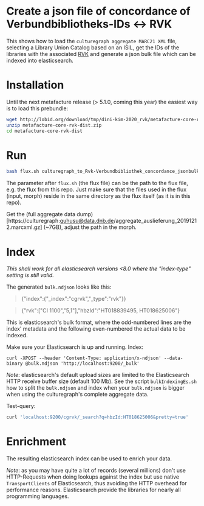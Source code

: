Create a json file of concordance of Verbundbibliotheks-IDs <-> RVK
====================
This shows how to load the `culturegraph aggregate MARC21 XML` file,
selecting a Library Union Catalog based on an ISIL, get the IDs of the
libraries with the associated [RVK](https://de.wikipedia.org/wiki/Regensburger_Verbundklassifikation) and generate a json bulk file which can be indexed into elasticsearch.

# Installation
Until the next metafacture release (> 5.1.0, coming this year) the easiest way is to
load this prebundle:
```bash
wget http://lobid.org/download/tmp/dini-kim-2020_rvk/metafacture-core-rvk-dist.zip
unzip metafacture-core-rvk-dist.zip
cd metafacture-core-rvk-dist
```
# Run
```bash
bash flux.sh culturegraph_to_Rvk-Verbundbibliothek_concordance_jsonbulk.flux
```
The parameter after `flux.sh` (the flux file) can be the path to the flux file, e.g. the
flux from this repo. Just make sure that the files used in the flux (input, morph)
reside in the same directory as the flux itself (as it is in this repo).

Get the (full aggregate data dump)[https://culturegraph:guhusu@data.dnb.de/aggregate_auslieferung_20191212.marcxml.gz] (~7GB), adjust the path in the morph.

# Index
_This shall work for all elasticsearch versions <8.0 where the "index-type" setting is still valid._

The generated `bulk.ndjson` looks like this:

> {"index":{"_index":"cgrvk","_type":"rvk"}}

> {"rvk":["CI 1100","5,1"],"hbzId":"HT018839495, HT018625006"}

This is elasticsearch's bulk format, where the odd-numbered lines are the index'
metadata and the following even-numbered the actual data to be indexed.

Make sure your Elasticsearch is up and running. Index:
```
curl -XPOST --header 'Content-Type: application/x-ndjson' --data-binary @bulk.ndjson 'http://localhost:9200/_bulk'
```
*Note*: elasticsearch's default upload sizes are limited to the Elasticsearch HTTP receive buffer size (default 100 Mb). See the script `bulkIndexingEs.sh` how to split
the `bulk.ndjson` and index when your `bulk.ndjson` is bigger when using the
culturegraph's complete aggregate data.

Test-query:
```bash
curl 'localhost:9200/cgrvk/_search?q=hbzId:HT018625006&pretty=true'
```

# Enrichment
The resulting elasticsearch index can be used to enrich your data.

*Note*: as you may have quite a lot of records (several millions) don't use
HTTP-Requests when doing lookups against the index but use native `TransportClients`
of Elasticsearch, thus avoiding the HTTP overhead for performance reasons. Elasticsearch 
provide the libraries for nearly all programming languages.
